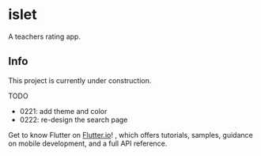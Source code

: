 # islet

A teachers rating app.

## Info

This project is currently under construction.

TODO
- 0221: add theme and color 
- 0222: re-design the search page

Get to know Flutter on
[Flutter.io](https://flutter.dev/)! , which offers tutorials,
samples, guidance on mobile development, and a full API reference.
